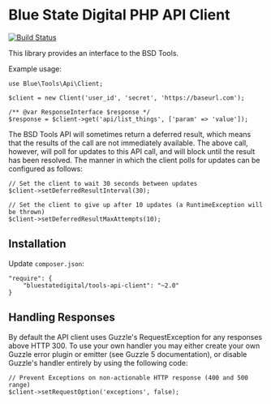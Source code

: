 Blue State Digital PHP API Client
=================================

[![Build Status](https://travis-ci.org/bluestatedigital/bsd-api-php.svg?branch=master)](https://travis-ci.org/bluestatedigital/bsd-api-php)

This library provides an interface to the BSD Tools.

Example usage:

```
use Blue\Tools\Api\Client;

$client = new Client('user_id', 'secret', 'https://baseurl.com');

/** @var ResponseInterface $response */
$response = $client->get('api/list_things', ['param' => 'value']);
```

The BSD Tools API will sometimes return a deferred result, which means that the results of the call are not immediately available. The above call, however, will poll for updates to this API call, and will block until the result has been resolved. The manner in which the client polls for updates can be configured as follows:

```
// Set the client to wait 30 seconds between updates
$client->setDeferredResultInterval(30);

// Set the client to give up after 10 updates (a RuntimeException will be thrown)
$client->setDeferredResultMaxAttempts(10);
```

Installation
------------

Update `composer.json`:
```
"require": {
    "bluestatedigital/tools-api-client": "~2.0"
}
```

Handling Responses
------------------

By default the API client uses Guzzle's RequestException for any responses above HTTP 300. To use your own handler you may either create your own Guzzle error plugin or emitter (see Guzzle 5 documentation), or disable Guzzle's handler entirely by using the following code:
```
// Prevent Exceptions on non-actionable HTTP response (400 and 500 range)
$client->setRequestOption('exceptions', false);
```